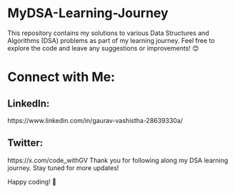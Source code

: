 # MyDSA-Learning-Journey
This repository contains my solutions to various Data Structures and Algorithms (DSA) problems as part of my learning journey.
Feel free to explore the code and leave any suggestions or improvements! 😊

# Connect with Me:
<h2>LinkedIn:</h2>  https://www.linkedin.com/in/gaurav-vashistha-28639330a/
<h2>Twitter:</h2> https://x.com/code_withGV
Thank you for following along my DSA learning journey. Stay tuned for more updates!

Happy coding! 🚀
